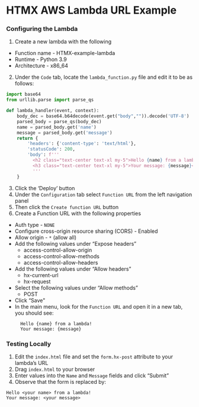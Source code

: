 # HTMX AWS Lambda URL Example

### Configuring the Lambda
1. Create a new lambda with the following
* Function name - HTMX-example-lambda
* Runtime - Python 3.9
* Architecture - x86_64

2. Under the `Code` tab, locate the `lambda_function.py` file and edit it to be as follows:
```python
import base64
from urllib.parse import parse_qs

def lambda_handler(event, context):
    body_dec = base64.b64decode(event.get("body","")).decode('UTF-8')
    parsed_body = parse_qs(body_dec)
    name = parsed_body.get('name')
    message = parsed_body.get('message')
    return {
        'headers': {'content-type': 'text/html'},
        'statusCode': 200,
        'body': f'''
          <h2 class="text-center text-xl my-5">Hello {name} from a lambda!</h2>
          <h3 class="text-center text-xl my-5">Your message: {message}</h3>
          '''
    }
```
3. Click the ‘Deploy’ button
4. Under the `Configuration` tab select `Function URL` from the left navigation panel
5. Then click the `Create function URL` button
6. Create a Function URL with the following properties
* Auth type - `NONE`
* Configure cross-origin resource sharing (CORS) - Enabled
* Allow origin - `*` (allow all)
* Add the following values under “Expose headers”
  - access-control-allow-origin
  - access-control-allow-methods
  - access-control-allow-headers
* Add the following values under “Allow headers”
  - hx-current-url
  - hx-request
* Select the following values under “Allow methods”
  - POST
* Click “Save"
* In the main menu, look for the `Function URL` and open it in a new tab, you should see:
  ```
    Hello {name} from a lambda!
    Your message: {message}
  ```
  
### Testing Locally
1. Edit the `index.html` file and set the `form.hx-post` attribute to your lambda’s URL
2. Drag `index.html` to your browser
3. Enter values into the `Name` and `Message` fields and click “Submit”
4. Observe that the form is replaced by:
```
Hello <your name> from a lambda!
Your message: <your message>
```

